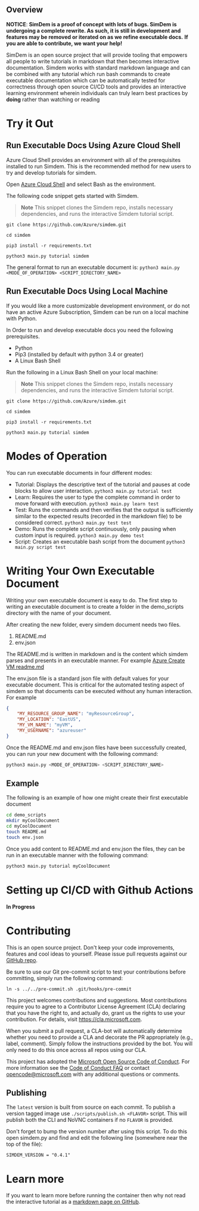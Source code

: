 ## Overview

**NOTICE**: **SimDem is a proof of concept with lots of bugs. SimDem is undergoing a complete rewrite. As such, it is still in development and features may be removed or iterated on as we refine executable docs.**
**If you are able to contribute, we want your help!**

SimDem is an open source project that will provide tooling that empowers all people to write tutorials in markdown that then
becomes interactive documentation. Simdem works with standard markdown language and can be combined with any tutorial which run bash commands to create executable documentation which can be automatically tested for correctness through open source CI/CD tools and provides an interactive learning environment wherein individuals can truly learn best practices by **doing** rather than watching or reading

# Try it Out
## Run Executable Docs Using Azure Cloud Shell 
Azure Cloud Shell provides an environment with all of the prerequisites installed to run Simdem. This is the recommended method for new users to try and develop tutorials for simdem. 

Open [Azure Cloud Shell](https://ms.portal.azure.com/#cloudshell/) and select Bash as the environment. 

The following code snippet gets started with Simdem. 

>**Note** This snippet clones the Simdem repo, installs necessary dependencies, and runs the interactive Simdem tutorial script.

```
git clone https://github.com/Azure/simdem.git

cd simdem

pip3 install -r requirements.txt

python3 main.py tutorial simdem
```
The general format to run an executable document is: 
`python3 main.py <MODE_OF_OPERATION> <SCRIPT_DIRECTORY_NAME>`


## Run Executable Docs Using Local Machine
If you would like a more customizable development environment, or do not have an active Azure Subscription, Simdem can be run on a local machine with Python.

In Order to run and develop executable docs you need the following prerequisites.
* Python
* Pip3 (installed by default with python 3.4 or greater)
* A Linux Bash Shell

Run the following in a Linux Bash Shell on your local machine:

>**Note** This snippet clones the Simdem repo, installs necessary dependencies, and runs the interactive Simdem tutorial script.
```
git clone https://github.com/Azure/simdem.git

cd simdem

pip3 install -r requirements.txt

python3 main.py tutorial simdem
```

# Modes of Operation
You can run executable documents in four different modes:

  * Tutorial: Displays the descriptive text of the tutorial and pauses
    at code blocks to allow user interaction.
    `python3 main.py tutorial test`
  * Learn: Requires the user to type the complete command in order to move forward with execution. 
  `python3 main.py learn test`
  * Test: Runs the commands and then verifies that the output is
    sufficiently similar to the expected results (recorded in the
    markdown file) to be considered correct.
    `python3 main.py test test`
  * Demo: Runs the complete script continuously, only pausing when custom input is required.
  `python3 main.py demo test`
  * Script: Creates an executable bash script from the document
  `python3 main.py script test`

# Writing Your Own Executable Document

Writing your own executable document is easy to do. The first step to writing an executable document is to create a folder in the demo_scripts directory with the name of your document.

After creating the new folder, every simdem document needs two files.
  1. README.md 
  2. env.json 

The README.md is written in markdown and is the content which simdem parses and presents in an executable manner. For example [Azure Create VM readme.md](/demo_scripts/Azure/README.md)

The env.json file is a standard json file with default values for your executable document. This is critical for the automated testing aspect of simdem so that documents can be executed without any human interaction. For example
```json
{
    "MY_RESOURCE_GROUP_NAME": "myResourceGroup",
    "MY_LOCATION": "EastUS",
    "MY_VM_NAME": "myVM",
    "MY_USERNAME": "azureuser"
}
```

Once the README.md and env.json files have been successfully created, you can run your new document with the following command:

```bash
python3 main.py <MODE_OF_OPERATION> <SCRIPT_DIRECTORY_NAME>
```
## Example

The following is an example of how one might create their first executable document
```bash
cd demo_scripts
mkdir myCoolDocument
cd myCoolDocument
touch README.md
touch env.json
```
Once you add content to README.md and env.json the files, they can be run in an executable manner with the following command:

```bash
python3 main.py tutorial myCoolDocument
```


# Setting up CI/CD with Github Actions
**In Progress**


# Contributing

This is an open source project. Don't keep your code improvements,
features and cool ideas to yourself. Please issue pull requests
against our [GitHub repo](http://github.com/rgardler/simdem).

Be sure to use our Git pre-commit script to test your contributions
before committing, simply run the following command:

```
ln -s ../../pre-commit.sh .git/hooks/pre-commit
```

This project welcomes contributions and suggestions.  Most
contributions require you to agree to a Contributor License Agreement
(CLA) declaring that you have the right to, and actually do, grant us
the rights to use your contribution. For details, visit
https://cla.microsoft.com.

When you submit a pull request, a CLA-bot will automatically determine
whether you need to provide a CLA and decorate the PR appropriately
(e.g., label, comment). Simply follow the instructions provided by the
bot. You will only need to do this once across all repos using our
CLA.

This project has adopted
the
[Microsoft Open Source Code of Conduct](https://opensource.microsoft.com/codeofconduct/).
For more information see
the
[Code of Conduct FAQ](https://opensource.microsoft.com/codeofconduct/faq/) or
contact [opencode@microsoft.com](mailto:opencode@microsoft.com) with
any additional questions or comments.

## Publishing

The `latest` version is built from source on each commit. To publish a
version tagged image use `./scripts/publish.sh <FLAVOR>` script. This
will publish both the CLI and NoVNC containers if no `FLAVOR` is
provided.

Don't forget to bump the version number after using this script. To do
this open simdem.py and find and edit the following line (somewhere
near the top of the file):

`SIMDEM_VERSION = "0.4.1"`

# Learn more

If you want to learn more before running the container then why not
read the interactive tutorial as
a
[markdown page on GitHub](https://github.com/rgardler/simdem/blob/master/demo_scripts/simdem/README.md).
